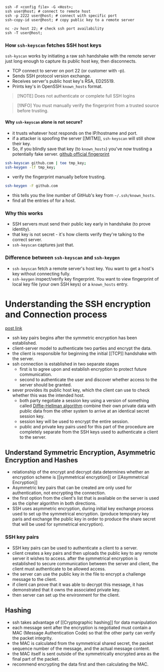 ```shell
ssh -F <config file> -G <Host>;
ssh user@host; # connect to remote host
ssh -p 2222 user@host; # connect with specific port
ssh-copy-id user@host; # copy public key to a remote server
```

```shell
nc -zv host 22; # check ssh port availability
ssh -T user@host;
```

### How `ssh-keyscan` fetches SSH host keys
`ssh-kyscan` works by initiating a raw ssh handshake with the remote server just long enough to capture its public host key, then disconnects.
- TCP connect to server on port 22 (or customer with -p).
- Sends SSH protocol version exchange.
- Receives server's public host key's RSA, ED25519.
- Prints key's in OpenSSH `known_hosts` format.

> [!NOTE] Does not authenticate or complete full SSH logins

> [!INFO] You must manually verify the fingerprint from a trusted source before trusting.

#### Why `ssh-keyscan` alone is not secure?
- it trusts whatever host responds on the IP/hostname and port.
- if a attacker is spoofing the server [[MITM]], `ssh-keyscan` will still show their key.
- So, if you blindly save that key (to `known_hosts`) you've now trusting a potentially fake server.
[github official fingerprint](https://docs.github.com/en/authentication/keeping-your-account-and-data-secure/githubs-ssh-key-fingerprints)

```sh
ssh-keyscan github.com | tee tmp_key;
ssh-keygen -lf tmp_key;

```
- verify the fingerprint manually before trusting.

```sh
ssh-keygen -F github.com
```
- this tells you the line number of GitHub's key from `~/.ssh/known_hosts`.
- find all the entries of for a host.
### Why this works
- SSH servers must send their public key early in handshake (to prove identity).
- that key is not secret - it's how clients verify they're talking to the correct server.
- `ssh-keyscan` captures just that.

### Difference between `ssh-keyscan` and `ssh-keygen`
- `ssh-keyscan` fetch a remote server's host key. You want to get a host's key without connecting fully.
- `ssh-keygen` inspect/verify key fingerprint. You want to view fingerprint of local key file (your own SSH keys) or a `known_hosts` entry.

# Understanding the SSH encryption and  Connection process
[post link](https://www.digitalocean.com/community/tutorials/understanding-the-ssh-encryption-and-connection-process)
- ssh key pairs begins after the symmetric encryption has been established.
- client-server model to authenticate two parties and encrypt the data.
- the client is responsible for beginning the initial [[TCP]] handshake with the server.
- ssh connection is established in two separate stages
	- first is to agree upon and establish encryption to protect future communication.
	- second to authenticate the user and discover whether access to the server should be granted.
- sever provides its public host key, which the client can use to check whether this was the intended host.
	- both party negotiate a session key using a version of something called [Diffie-Hellman algorithm]() combine their own private data with public data from the other system to arrive at an identical secret session key.
	- session key will be used to encrypt the entire session.
	- public and private key pairs used for this part of the procedure are completely separate from the SSH keys used to authenticate a client to the server.
## Understand Symmetric Encryption, Asymmetric Encryption and Hashes
- relationship of the encrypt and decrypt data determines whether an encryption scheme is [[symmetrical encryption]] or [[Asymmetrical Encryption]]
- Asymmetric key pairs that can be created are only used for authentication, not encrypting the connection.
- the first option from the client's list that is available on the server is used as the cipher algorithm in both directions.
- SSH uses asymmetric encryption, during initial key exchange process used to set up the symmetrical encryption. (produce temporary key paris and exchange the public key in order to produce the share secret that will be used for symmetrical encryption).
### SSH key pairs
- SSH key pairs can be used to authenticate a client to a server.
- client creates a key pairs and then uploads the public key to any remote server it wishes to access.
after the symmetrical encryption is established to secure communication between the server and client, the client must authenticate to be allowed access.
- the server can use the public key in the file to encrypt a challenge message to the client.
- if client can prove that it was able to decrypt this message, it has demonstrated that it owns the associated private key.
- then server can set up the environment for the client.
## Hashing
- ssh takes advantage of [[Cryptographic hashing]] for data manipulation
- each message sent after the encryption is negotiated must contain a MAC (Message Authentication Code) so that the other party can verify the packet integrity.
- the MAC is calculated from the symmetrical shared secret, the packet sequence number of the message, and the actual message content.
- the MAC itself is sent outside of the symmetrically encrypted area as the final part of the packet.
- recommend encrypting the data first and then calculating the MAC.